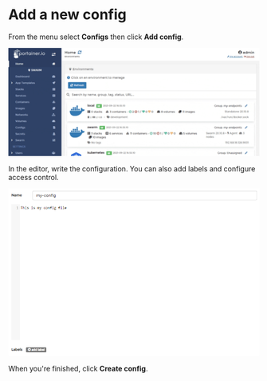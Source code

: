 # Add a new config

From the menu select **Configs** then click **Add config**.

![](../../../.gitbook/assets/2.9-configs-add-1.gif)

 In the editor, write the configuration. You can also add labels and configure access control.

![](../../../.gitbook/assets/configs-add-2.png)

When you're finished, click **Create config**.



